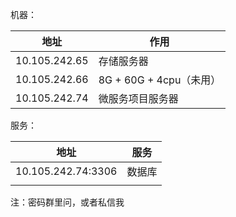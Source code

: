 

机器：

| 地址            | 作用                  |
| ------------- | ------------------- |
| 10.105.242.65 | 存储服务器               |
| 10.105.242.66 | 8G + 60G + 4cpu（未用） |
| 10.105.242.74 | 微服务项目服务器            |

服务：

| 地址                 | 服务   |
| ------------------ | ---- |
| 10.105.242.74:3306 | 数据库  |
|                    |      |



注：密码群里问，或者私信我
